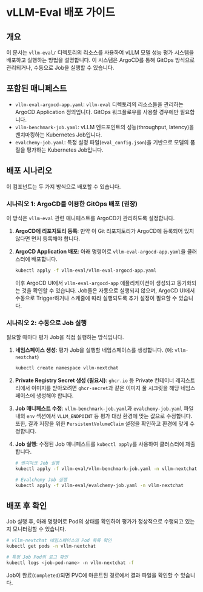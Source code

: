 # vLLM-Eval 배포 가이드

## 개요
이 문서는 `vllm-eval/` 디렉토리의 리소스를 사용하여 vLLM 모델 성능 평가 시스템을 배포하고 실행하는 방법을 설명합니다. 이 시스템은 ArgoCD를 통해 GitOps 방식으로 관리되거나, 수동으로 Job을 실행할 수 있습니다.

## 포함된 매니페스트
- `vllm-eval-argocd-app.yaml`: `vllm-eval` 디렉토리의 리소스들을 관리하는 ArgoCD Application 정의입니다. GitOps 워크플로우를 사용할 경우에만 필요합니다.
- `vllm-benchmark-job.yaml`: vLLM 엔드포인트의 성능(throughput, latency)을 벤치마킹하는 Kubernetes Job입니다.
- `evalchemy-job.yaml`: 특정 설정 파일(`eval_config.json`)을 기반으로 모델의 품질을 평가하는 Kubernetes Job입니다.

## 배포 시나리오

이 컴포넌트는 두 가지 방식으로 배포할 수 있습니다.

### 시나리오 1: ArgoCD를 이용한 GitOps 배포 (권장)

이 방식은 `vllm-eval` 관련 매니페스트를 ArgoCD가 관리하도록 설정합니다.

1.  **ArgoCD에 리포지토리 등록**:
    만약 이 Git 리포지토리가 ArgoCD에 등록되어 있지 않다면 먼저 등록해야 합니다.

2.  **ArgoCD Application 배포**:
    아래 명령어로 `vllm-eval-argocd-app.yaml`을 클러스터에 배포합니다.

    ```bash
    kubectl apply -f vllm-eval/vllm-eval-argocd-app.yaml
    ```
    이후 ArgoCD UI에서 `vllm-eval-argocd-app` 애플리케이션이 생성되고 동기화되는 것을 확인할 수 있습니다. Job들은 자동으로 실행되지 않으며, ArgoCD UI에서 수동으로 Trigger하거나 스케줄에 따라 실행되도록 추가 설정이 필요할 수 있습니다.

### 시나리오 2: 수동으로 Job 실행

필요할 때마다 평가 Job을 직접 실행하는 방식입니다.

1.  **네임스페이스 생성**:
    평가 Job을 실행할 네임스페이스를 생성합니다. (예: `vllm-nextchat`)

    ```bash
    kubectl create namespace vllm-nextchat
    ```

2.  **Private Registry Secret 생성 (필요시)**:
    `ghcr.io` 등 Private 컨테이너 레지스트리에서 이미지를 받아오려면 `ghcr-secret`과 같은 이미지 풀 시크릿을 해당 네임스페이스에 생성해야 합니다.

3.  **Job 매니페스트 수정**:
    `vllm-benchmark-job.yaml`과 `evalchemy-job.yaml` 파일 내의 `env` 섹션에서 `VLLM_ENDPOINT` 등 평가 대상 환경에 맞는 값으로 수정합니다. 또한, 결과 저장을 위한 `PersistentVolumeClaim` 설정을 확인하고 환경에 맞게 수정합니다.

4.  **Job 실행**:
    수정된 Job 매니페스트를 `kubectl apply`를 사용하여 클러스터에 제출합니다.

    ```bash
    # 벤치마크 Job 실행
    kubectl apply -f vllm-eval/vllm-benchmark-job.yaml -n vllm-nextchat
    
    # Evalchemy Job 실행
    kubectl apply -f vllm-eval/evalchemy-job.yaml -n vllm-nextchat
    ```

## 배포 후 확인
Job 실행 후, 아래 명령어로 Pod의 상태를 확인하여 평가가 정상적으로 수행되고 있는지 모니터링할 수 있습니다.

```bash
# vllm-nextchat 네임스페이스의 Pod 목록 확인
kubectl get pods -n vllm-nextchat

# 특정 Job Pod의 로그 확인
kubectl logs <job-pod-name> -n vllm-nextchat -f
```
Job이 완료(`Completed`)되면 PVC에 마운트된 경로에서 결과 파일을 확인할 수 있습니다. 